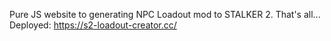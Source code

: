 Pure JS website to generating NPC Loadout mod to STALKER 2. That's all...
Deployed: https://s2-loadout-creator.cc/
